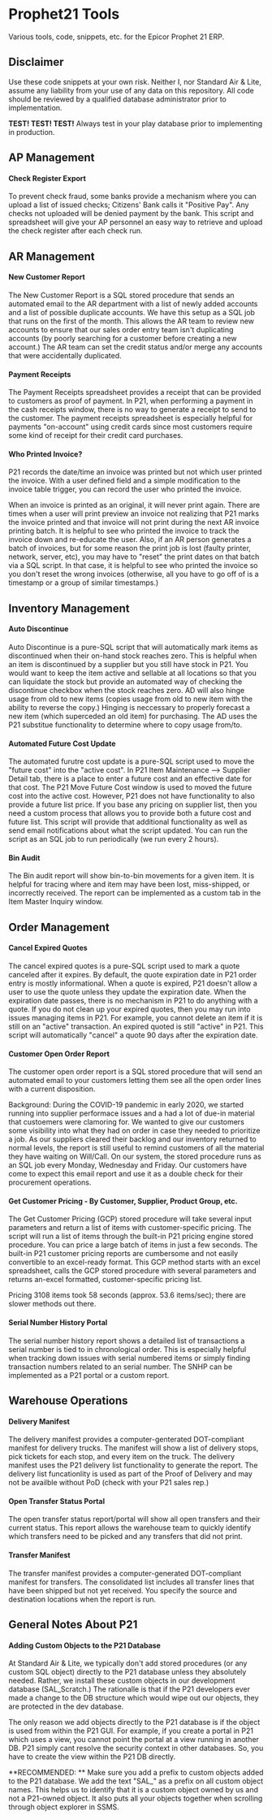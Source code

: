 # Prophet21 Tools
Various tools, code, snippets, etc. for the Epicor Prophet 21 ERP.

## Disclaimer
Use these code snippets at your own risk. Neither I, nor Standard Air & Lite, assume any liability from your use of any data on this repository. All code should be reviewed by a qualified database administrator prior to implementation.

**TEST! TEST! TEST!** Always test in your play database prior to implementing in production.

## AP Management

#### Check Register Export

To prevent check fraud, some banks provide a mechanism where you can upload a list of issued checks; Citizens' Bank calls it "Positive Pay". Any checks not uploaded will be denied payment by the bank. This script and spreadsheet will give your AP personnel an easy way to retrieve and upload the check register after each check run.

## AR Management

#### New Customer Report

The New Customer Report is a SQL stored procedure that sends an automated email to the AR department with a list of newly added accounts and a list of possible duplicate accounts. We have this setup as a SQL job that runs on the first of the month. This allows the AR team to review new accounts to ensure that our sales order entry team isn't duplicating accounts (by poorly searching for a customer before creating a new account.) The AR team can set the credit status and/or merge any accounts that were accidentally duplicated.

#### Payment Receipts

The Payment Receipts spreadsheet provides a receipt that can be provided to customers as proof of payment. In P21, when performing a payment in the cash receipts window, there is no way to generate a receipt to send to the customer. The payment receipts spreadsheet is especially helpful for payments "on-account" using credit cards since most customers require some kind of receipt for their credit card purchases.

#### Who Printed Invoice?

P21 records the date/time an invoice was printed but not which user printed the invoice. With a user defined field and a simple modification to the invoice table trigger, you can record the user who printed the invoice.

When an invoice is printed as an original, it will never print again. There are times when a user will print preview an invoice not realizing that P21 marks the invoice printed and that invoice will not print during the next AR invoice printing batch. It is helpful to see who printed the invoice to track the invoice down and re-educate the user. Also, if an AR person generates a batch of invoices, but for some reason the print job is lost (faulty printer, network, server, etc), you may have to "reset" the print dates on that batch via a SQL script. In that case, it is helpful to see who printed the invoice so you don't reset the wrong invoices (otherwise, all you have to go off of is a timestamp or a group of similar timestamps.)

## Inventory Management

#### Auto Discontinue

Auto Discontinue is a pure-SQL script that will automatically mark items as discontinued when their on-hand stock reaches zero. This is helpful when an item is discontinued by a supplier but you still have stock in P21. You would want to keep the item active and sellable at all locations so that you can liquidate the stock but provide an automated way of checking the discontinue checkbox when the stock reaches zero. AD will also hinge usage from old to new items (copies usage from old to new item with the ability to reverse the copy.) Hinging is neccessary to properly forecast a new item (which superceded an old item) for purchasing. The AD uses the P21 substitue functionality to determine where to copy usage from/to.

#### Automated Future Cost Update

The automated furutre cost update is a pure-SQL script used to move the "future cost" into the "active cost". In P21 Item Maintenance --> Supplier Detail tab, there is a place to enter a future cost and an effective date for that cost. The P21 Move Future Cost window is used to moved the future cost into the active cost. However, P21 does not have functionality to also provide a future list price. If you base any pricing on supplier list, then you need a custom process that allows you to provide both a future cost and future list. This script will provide that additional functionality as well as send email notifications about what the script updated. You can run the script as an SQL job to run periodically (we run every 2 hours).

#### Bin Audit

The Bin audit report will show bin-to-bin movements for a given item. It is helpful for tracing where and item may have been lost, miss-shipped, or incorrectly received. The report can be implemented as a custom tab in the Item Master Inquiry window.

## Order Management

#### Cancel Expired Quotes

The cancel expired quotes is a pure-SQL script used to mark a quote canceled after it expires. By default, the quote expiration date in P21 order entry is mostly informational. When a quote is expired, P21 doesn't allow a user to use the quote unless they update the expiration date. When the expiration date passes, there is no mechanism in P21 to do anything with a quote. If you do not clean up your expired quotes, then you may run into issues managing items in P21. For example, you cannot delete an item if it is still on an "active" transaction. An expired quoted is still "active" in P21. This script will automatically "cancel" a quote 90 days after the expiration date.

#### Customer Open Order Report

The customer open order report is a SQL stored procedure that will send an automated email to your customers letting them see all the open order lines with a current disposition.

Background: During the COVID-19 pandemic in early 2020, we started running into supplier performace issues and a had a lot of due-in material that custoemers were clamoring for. We wanted to give our customers some visibility into what they had on order in case they needed to prioritize a job. As our suppliers cleared their backlog and our inventory returned to normal levels, the report is still useful to remind customers of all the material they have waiting on Will/Call. On our system, the stored procedure runs as an SQL job every Monday, Wednesday and Friday. Our customers have come to expect this email report and use it as a double check for their procurement operations.

#### Get Customer Pricing - By Customer, Supplier, Product Group, etc.

The Get Customer Pricing (GCP) stored procedure will take several input parameters and return a list of items with customer-specific pricing. The script will run a list of items through the  built-in P21 pricing engine stored procedure. You can price a large batch of items in just a few seconds. The built-in P21 customer pricing reports are cumbersome and not easily convertible to an excel-ready format. This GCP method starts with an excel spreadsheet, calls the GCP stored procedure with several parameters and returns an-excel formatted, customer-specific pricing list. 

Pricing 3108 items took 58 seconds (approx. 53.6 items/sec); there are slower methods out there.

#### Serial Number History Portal

The serial number history report shows a detailed list of transactions a serial number is tied to in chronological order. This is especially helpful when tracking down issues with serial numbered items or simply finding transaction numbers related to an serial number. The SNHP can be implemented as a P21 portal or a custom report.

## Warehouse Operations

#### Delivery Manifest

The delivery manifest provides a computer-genterated DOT-compliant manifest for delivery trucks. The manifest will show a list of delivery stops, pick tickets for each stop, and every item on the truck. The delivery manifest uses the P21 delivery list functionality to generate the report. The delivery list funcationlity is used as part of the Proof of Delivery and may not be availble without PoD (check with your P21 sales rep.)

#### Open Transfer Status Portal

The open transfer status report/portal will show all open transfers and their current status. This report allows the warehouse team to quickly identify which transfers need to be picked and any transfers that did not print.

#### Transfer Manifest

The transfer manifest provides a computer-generated DOT-compliant manifest for transfers. The consolidated list includes all transfer lines that have been shipped but not yet received. You specify the source and destination locations when the report is run.

## General Notes About P21

#### Adding Custom Objects to the P21 Database
At Standard Air & Lite, we typically don't add stored procedures (or any custom SQL object) directly to the P21 database unless they absolutely needed. Rather, we install these custom objects in our development database (SAL_Scratch.) The rationalle is that if the P21 developers ever made a change to the DB structure which would wipe out our objects, they are protected in the dev database. 

The only reason we add objects directly to the P21 database is if the object is used from within the P21 GUI. For example, if you create a portal in P21 which uses a view, you cannot point the portal at a view running in another DB. P21 simply cant resolve the security context in other databases. So, you have to create the view within the P21 DB directly.

**RECOMMENDED: ** Make sure you add a prefix to custom objects added to the P21 database. We add the text "SAL_" as a prefix on all custom object names. This helps us to identify that it is a custom object owned by us and not a P21-owned object. It also puts all your objects together when scrolling through object explorer in SSMS.


